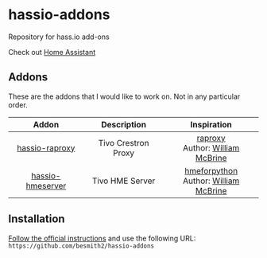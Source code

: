 [hass.io]:www.hass.io
[hmeforpython]:https://github.com/wmcbrine/hmeforpython
[raproxy]:https://github.com/wmcbrine/rproxy
[wmcbrine]:https://github.com/wmcbrine
[hassio-hmeserver]:https://github.com/besmith2/hassio-addons/tree/master/hassio-hmeserver
[hassio-raproxy]:https://github.com/besmith2/hassio-addons/tree/master/hassio-raproxy
# hassio-addons

Repository for hass.io add-ons

Check out [Home Assistant][hass.io]

## Addons
These are the addons that I would like to work on. Not in any particular order.

Addon|Description|Inspiration
|:-:|:-:|:-:|
|[hassio-raproxy][hassio-raproxy]|Tivo Crestron Proxy| [raproxy][raproxy] <br/>Author: [William McBrine][wmcbrine]
|[hassio-hmeserver][hassio-hmeserver]|Tivo HME Server| [hmeforpython][hmeforpython]<br/>Author: [William McBrine][wmcbrine] 




## Installation
 [Follow the official instructions](https://home-assistant.io/hassio/installing_third_party_addons/) and use the following URL: ```https://github.com/besmith2/hassio-addons```
 
